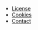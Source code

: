 <!-- Copyright &copy; 2012-2016 [Mikael Roos](https://mikaelroos.se) (mos@dbwebb.se) -->


* [License](license)
* [Cookies](cookies)
* [Contact](contact)
